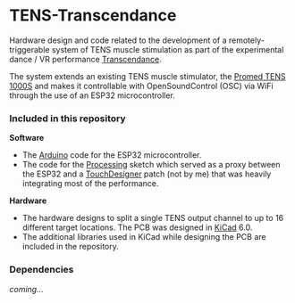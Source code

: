 # TENS-Transcendance

Hardware design and code related to the development of a remotely-triggerable system of TENS muscle stimulation as part of the experimental dance / VR performance [Transcendance](https://www.theaterutrecht.nl/voorstellingen/transcendance).

The system extends an existing TENS muscle stimulator, the [Promed TENS 1000S](https://www.promed.de/soft-therapy/electrical-pain-therapy/144/promed-pain-therapy-device-tens-1000-s) and makes it controllable with OpenSoundControl (OSC) via WiFi through the use of an ESP32 microcontroller.

### Included in this repository 

**Software**
  - The [Arduino](https://www.arduino.cc/) code for the ESP32 microcontroller.
  - The code for the [Processing](https://processing.org/) sketch which served as a proxy between the ESP32 and a [TouchDesigner](https://derivative.ca/) patch (not by me) that was heavily integrating most of the performance.

**Hardware**
- The hardware designs to split a single TENS output channel to up to 16 different target locations. The PCB was designed in [KiCad](https://www.kicad.org/) 6.0.
- The additional libraries used in KiCad while designing the PCB are included in the repository.


### Dependencies

_coming..._

